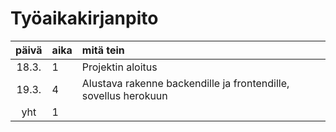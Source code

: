 # Työaikakirjanpito

| päivä | aika | mitä tein  |
| :----:|:-----| :-----|
| 18.3. |  1   | Projektin aloitus |
| 19.3. |  4   | Alustava rakenne backendille ja frontendille, sovellus herokuun |
| yht   |   1  | | 
